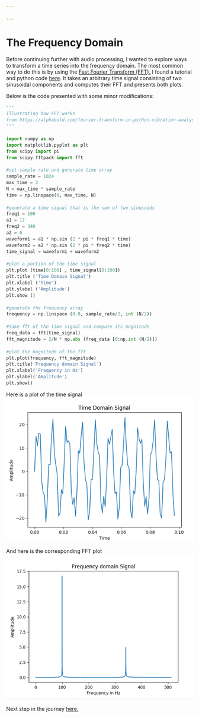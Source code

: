 ```yaml
---

---
```


The Frequency Domain
=====

Before continuing further with audio processing, I wanted to explore ways to transform a time series into the frequency domain. The most common way to do this is by using the [Fast Fourier Transform (FFT).](https://en.wikipedia.org/wiki/Fast_Fourier_transform) I found a tutorial and python code [here](https://alphabold.com/fourier-transform-in-python-vibration-analysis/). It takes an arbitrary time signal consisting of two sinusoidal components and computes their FFT and presents both plots.

Below is the code presented with some minor modifications:

```python
"""
Illustrating how FFT works
from https://alphabold.com/fourier-transform-in-python-vibration-analysis/
"""

import numpy as np
import matplotlib.pyplot as plt
from scipy import pi
from scipy.fftpack import fft

#set sample rate and generate time array
sample_rate = 1024
max_time = 2
N = max_time * sample_rate
time = np.linspace(0, max_time, N)

#generate a time signal that is the sum of two sinusoids
freq1 = 100
a1 = 17
freq2 = 340
a2 = 6
waveform1 = a1 * np.sin (2 * pi * freq1 * time)
waveform2 = a2 * np.sin (2 * pi * freq2 * time)
time_signal = waveform1 + waveform2

#plot a portion of the time signal
plt.plot (time[0:100] , time_signal[0:100])
plt.title ('Time Domain Signal')
plt.xlabel ('Time')
plt.ylabel ('Amplitude')
plt.show ()

#generate the frequency array
frequency = np.linspace (0.0, sample_rate/2, int (N/2))

#take fft of the time signal and compute its magnitude
freq_data = fft(time_signal)
fft_magnitude = 2/N * np.abs (freq_data [0:np.int (N/2)])

#plot the magnitude of the fft
plt.plot(frequency, fft_magnitude)
plt.title('Frequency domain Signal')
plt.xlabel('Frequency in Hz')
plt.ylabel('Amplitude')
plt.show()
```

Here is a plot of the time signal 
![timeplot](https://raw.githubusercontent.com/TheArcMagician/music-analysis/master/the-journey/images/timeplot.png)


And here is the corresponding FFT plot 
![fftplot](https://raw.githubusercontent.com/TheArcMagician/music-analysis/master/the-journey/images/fftplot.png)



Next step in the journey [here.](audiofft.md)
